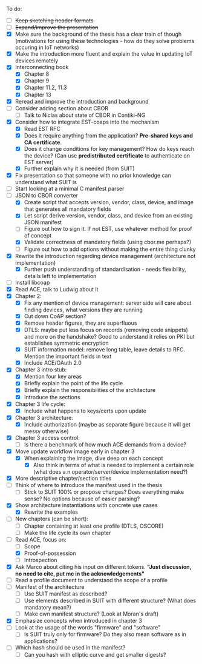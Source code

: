 To do:

- [ ] ~~Keep sketching header formats~~
- [ ] ~~Expand/improve the presentation~~
- [x] Make sure the background of the thesis has a clear train of though (motivations for using these technologies - how do they solve problems occuring in IoT networks)
- [x] Make the introduction more fluent and explain the value in updating IoT devices remotely
- [x] Interconnecting book
  - [x] Chapter 8
  - [x] Chapter 9
  - [x] Chapter 11.2, 11.3
  - [x] Chapter 13
- [x] Reread and improve the introduction and background
- [ ] Consider adding section about CBOR
  - [ ] Talk to Niclas about state of CBOR in Contiki-NG
- [x] Consider how to integrate EST-coaps into the mechanism
  - [x] Read EST RFC
  - [x] Does it require anything from the application? <b>Pre-shared keys and CA certificate</b>.
  - [x] Does it change conditions for key management? How do keys reach the device? (Can use <b>predistributed certificate</b> to authenticate on EST server)
  - [x] Further explain why it is needed (from SUIT)
- [x] Fix presentation so that someone with no prior knowledge can understand what SUIT is
- [ ] Start looking at a minimal C manifest parser
- [ ] JSON to CBOR converter
  - [x] Create script that accepts version, vendor, class, device, and image that generates all mandatory fields
  - [x] Let script derive version, vendor, class, and device from an existing JSON manifest
  - [ ] Figure out how to sign it. If not EST, use whatever method for proof of concept
  - [x] Validate correctness of mandatory fields (using cbor.me perhaps?)
  - [ ] Figure out how to add options without making the entire thing clunky
- [x] Rewrite the introduction regarding device management (architecture not implementation)
  - [x] Further push understanding of standardisation - needs flexibility, details left to implementation
- [ ] Install libcoap
- [x] Read ACE, talk to Ludwig about it
- [x] Chapter 2:
  - [x] Fix any mention of device management: server side will care about finding devices, what versions they are running
  - [x] Cut down CoAP section?
  - [x] Remove header figures, they are superfluous
  - [x] DTLS: maybe put less focus on records (removing code snippets) and more on the handshake? Good to understand it relies on PKI but establishes symmetric encryption
  - [x] SUIT information model: remove long table, leave details to RFC. Mention the important fields in text
  - [x] Include ACE/OAuth 2.0
- [x] Chapter 3 intro stub:
  - [x] Mention four key areas
  - [x] Briefly explain the point of the life cycle
  - [x] Briefly explain the responsibilities of the architecture
  - [x] Introduce the sections
- [x] Chapter 3 life cycle:
  - [x] Include what happens to keys/certs upon update
- [x] Chapter 3 architecture:
  - [x] Include authorization (maybe as separate figure because it will get messy otherwise)
- [x] Chapter 3 access control:
  - [ ] Is there a benchmark of how much ACE demands from a device?
- [x] Move update workflow image early in chapter 3
  - [x] When explaining the image, dive deep on each concept
    - [x] Also think in terms of what is needed to implement a certain role (what does a.n operator/server/device implementation need?)
- [x] More descriptive chapter/section titles
- [ ] Think of where to introduce the manifest used in the thesis
  - [ ] Stick to SUIT 100% or propose changes? Does everything make sense? No options because of easier parsing?
- [x] Show architecture instantiations with concrete use cases
  - [x] Rewrite the examples
- [ ] New chapters (can be short):
  - [ ] Chapter containing at least one profile (DTLS, OSCORE)
  - [ ] Make the life cycle its own chapter
- [ ] Read ACE, focus on:
  - [ ] Scope
  - [x] Proof-of-possession
  - [ ] Introspection
- [x] Ask Marco about citing his input on different tokens. <b>"Just discussion, no need to cite, put me in the acknowledgements"</b>
- [ ] Read a profile document to understand the scope of a profile
- [ ] Manifest of the architecture
  - [ ] Use SUIT manifest as described?
  - [ ] Use elements described in SUIT with different structure? (What does mandatory mean?)
  - [ ] Make own manifest structure? (Look at Moran's draft)
- [x] Emphasize concepts when introduced in chapter 3
- [ ] Look at the usage of the words "firmware" and "software"
  - [ ] Is SUIT truly only for firmware? Do they also mean software as in applications?
- [ ] Which hash should be used in the manifest?
  - [ ] Can you hash with elliptic curve and get smaller digests?
